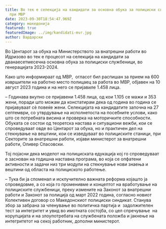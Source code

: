 ```yaml
---
title: Во тек е селекција на кандидати за основна обука за полициски службеници
  при МВР
date: 2023-09-30T18:54:47.969Z
category: македонија
featured: true
featuredImage: ../img/kandidati-mvr.jpg
author: Вардарски
---
```

<!--StartFragment-->

Во Центарот за обука на Министерството за внатрешни работи во Идризово во тек е процесот на селекција на кандидати за дванаесетмесечна основна обука за полициски службеници, во генерацијата 2023-2024.

Како што информираат од МВР,  огласот бил распишан за прием на 600 извршители на работно место полицаец за работа во МВР, објавен на 10 август 2023 година и на него се пријавиле 1.458 лица.

<!--EndFragment--><!--StartFragment-->

– Годинава вкупно се пријавени 1.458 лица, од кои 1.105 се мажи и 353 жени, поради што можам да констатирам дека од година во година се пријавуваат сѐ повеќе жени. Селекцијата на кандидатите започна на 27 септември, со утврдување на исполнетоста на посебните услови, како што се потребната висина и проверка на моторичките способности. Обуката се состои од теоретска настава и ситуациони вежби, кои се спроведуваат овде во Центарот за обука, но и практичен дел на стекнување на вештини, кои се изведуваат во полициските станици, при Секторите за внатрешни работи, изјави министерот за внатрешни работи, Оливер Спасовски.

Тој појасни дека моделот на полициската едукација кој го спроведуваат е заснован на годишна наставна програма, во која се опфатени активности и задачи низ три модули на стекнување нови знаења и вештини од областа на полициското работење.

<!--EndFragment--><!--StartFragment-->

– Тука би ја споменал и исклучително важната реформа којашто ја спроведовме, а со која го променивме и концептот на вработување на полициските службеници, преку измените на Законот за внатрешни работи и Законот за полиција од март 2022 година, согласно новиот Колективен договор со Македонскиот полициски синдикат. Станува збор за забрана за членување во политичка партија и  задолжителен тест за интегритет и увид во имотната состојба, со цел спречување  на корупцијата и на злоупотребата на службената положба и јакнење на интегритетот на секој работник, дополни министерот.

<!--EndFragment-->